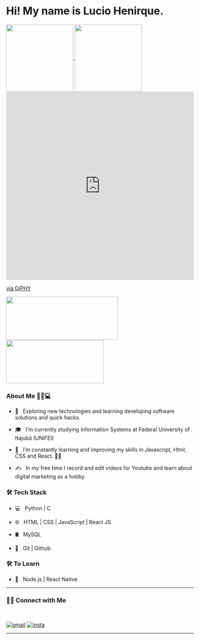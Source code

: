 <h1> Hi! My name is Lucio Henirque. </h1>

<div>
  <a href="https://github.com/Luxaoo">
  <img height="180em"   align="center" src="https://github-readme-stats.vercel.app/api?username=Luxaoo&show_icons=true&theme=react&include_all_commits=true&count_private=true"/>
  <img height="180em"  align="center" src="https://github-readme-stats.vercel.app/api/top-langs/?username=Luxaoo&layout=compact&langs_count=7&theme=react" />
</div>
  
<div> 
  <div style="width:100%;height:0;padding-bottom:100%;position:relative;"><iframe src="https://giphy.com/embed/3oKIP73vEZmJjFNXtC" width="100%" height="100%" style="position:absolute" frameBorder="0" class="giphy-embed" allowFullScreen></iframe></div><p><a href="https://giphy.com/gifs/leagueoflegends-3oKIP73vEZmJjFNXtC">via GIPHY</a></p>
  <img align="center" width="300" height="116" src="https://giphy.com/embed/MdA16VIoXKKxNE8Stk" width="480">
  <img align="center" width="262" height="116" src="https://giphy.com/embed/3oKIP73vEZmJjFNXtC">
</div>

 <h3>About Me 👨🏻💻  </h3>

- 🤔 &nbsp; Exploring new technologies and learning developing software solutions and quick hacks.

- 🎓 &nbsp; I’m currently studying Information Systems at Federal University of Itajubá (UNIFEI)

- 🌱 &nbsp; I’m constantly learning and improving my skills in Javascript, Html, CSS and React. 👨‍💻

- ✍️ &nbsp; In my free time I record and edit videos for Youtube and learn about digital marketing as a hobby.

<h3>🛠 Tech Stack</h3>

- 💻 &nbsp; Python | C

- 🌐 &nbsp; HTML | CSS | JavaScript | React JS

- 🛢 &nbsp; MySQL

- 🔧 &nbsp; Git | Github

<h3>🛠 To Learn</h3>

- 🔧 &nbsp; Node.js | React Native

<hr>

<h3> 🤝🏻 Connect with Me </h3>

<br>

[![gmail](https://img.shields.io/badge/-Gmail-c14438?style=for-the-badge&logo=Gmail&logoColor=white)](mailto:luciohenric@gmail.com)
[![insta](https://img.shields.io/badge/-Instagram-E4405F?style=for-the-badge&logo=instagram&logoColor=white)](https://www.instagram.com/luciohssilva/)

<hr>
